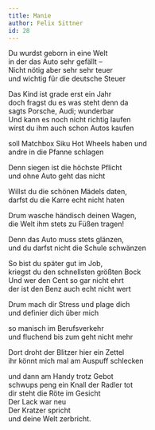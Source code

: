 ```yaml
---
title: Manie 
author: Felix Sittner
id: 28
---
```


Du wurdst geborn in eine Welt  
in der das Auto sehr gefällt –  
Nicht nötig aber sehr sehr teuer  
und wichtig für die deutsche Steuer

Das Kind ist grade erst ein Jahr  
doch fragst du es was steht denn da  
sagts Porsche, Audi; wunderbar  
Und kann es noch nicht richtig laufen  
wirst du ihm auch schon Autos kaufen

soll Matchbox Siku Hot Wheels haben und  
andre in die Pfanne schlagen

Denn siegen ist die höchste Pflicht  
und ohne Auto geht das nicht  

Willst du die schönen Mädels daten,  
darfst du die Karre echt nicht haten  

Drum wasche händisch deinen Wagen,  
die Welt ihm stets zu Füßen tragen!  

Denn das Auto muss stets glänzen,  
und du darfst nicht die Schule schwänzen  

So bist du später gut im Job,  
kriegst du den schnellsten größten Bock  
Und wer den Cent so gar nicht ehrt  
der ist den Benz auch echt nicht wert  

Drum mach dir Stress und plage dich   
und definier dich über mich  

so manisch im Berufsverkehr  
und fluchend bis zum geht nicht mehr

Dort droht der Blitzer hier ein Zettel  
ihr könnt mich mal am Auspuff schlecken

und dann am Handy trotz Gebot   
schwups peng ein Knall der Radler tot  
dir steht die Röte im Gesicht   
Der Lack war neu  
Der Kratzer spricht     
und deine Welt zerbricht.
